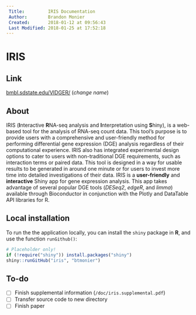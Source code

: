 ```yaml
---
 Title:         IRIS Documentation
 Author:        Brandon Monier
 Created:       2018-01-12 at 09:56:43
 Last Modified: 2018-01-25 at 17:52:18
---
```


# IRIS

## Link
[bmbl.sdstate.edu/VIDGER/](http://bmbl.sdstate.edu/VIDGER/) (*change name*)

## About
IRIS (**I**nteractive **R**NA-seq analysis and **I**nterpretation using
**S**hiny), is a web-based tool for the analysis of RNA-seq count data. This
tool’s purpose is to provide users with a comprehensive and user-friendly
method for performing differential gene expression (DGE) analysis regardless of
their computational experience. IRIS also has integrated experimental design
options to cater to users with non-traditional DGE requirements, such as
interaction terms or paired data. This tool is designed in a way for usable
results to be generated in around one minute or for users to invest more time
into detailed investigations of their data. IRIS is a **user-friendly** and
**interactive** Shiny app for gene expression analysis. This app takes
advantage of several popular DGE tools (*DESeq2*, *edgeR*, and *limma*)
available through Bioconductor in conjunction with the Plotly and DataTable API
libraries for R. 

## Local installation
To run the the application locally, you can install the `shiny` package in
**R**, and use the function `runGithub()`:

``` r
# Placeholder only!
if (!require("shiny")) install.packages("shiny")
shiny::runGitHub("iris", "btmonier")
```

## To-do
- [ ] Finish supplemental information (`/doc/iris.supplemental.pdf`)
- [ ] Transfer source code to new directory
- [ ] Finish paper
